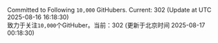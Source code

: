 Committed to Following `10,000` GitHubers. Current: <!-- FOLLOWING_COUNT -->302<!-- FOLLOWING_COUNT --> (Update at UTC <!-- LAST_UPDATED -->2025-08-16 16:18:30<!-- LAST_UPDATED -->)<br>
致力于关注`10,000`个GitHuber。当前：<!-- FOLLOWING_COUNT -->302<!-- FOLLOWING_COUNT --> (更新于北京时间 <!-- LAST_UPDATED_CST -->2025-08-17 00:18:30<!-- LAST_UPDATED_CST -->)
